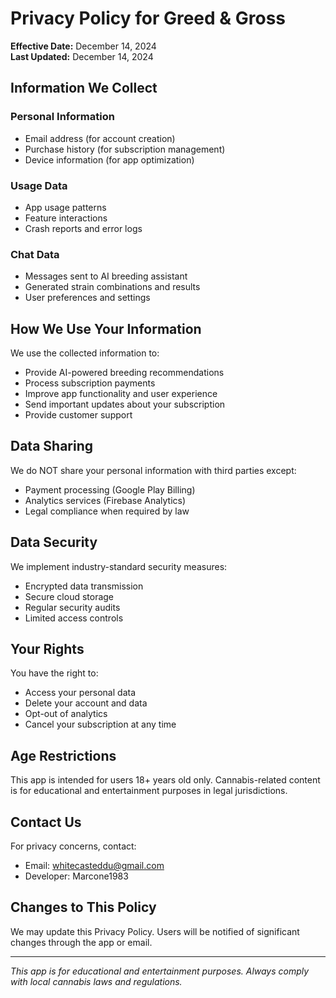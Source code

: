 # Privacy Policy for Greed & Gross

**Effective Date:** December 14, 2024  
**Last Updated:** December 14, 2024

## Information We Collect

### Personal Information
- Email address (for account creation)
- Purchase history (for subscription management)
- Device information (for app optimization)

### Usage Data
- App usage patterns
- Feature interactions
- Crash reports and error logs

### Chat Data
- Messages sent to AI breeding assistant
- Generated strain combinations and results
- User preferences and settings

## How We Use Your Information

We use the collected information to:
- Provide AI-powered breeding recommendations
- Process subscription payments
- Improve app functionality and user experience
- Send important updates about your subscription
- Provide customer support

## Data Sharing

We do NOT share your personal information with third parties except:
- Payment processing (Google Play Billing)
- Analytics services (Firebase Analytics)
- Legal compliance when required by law

## Data Security

We implement industry-standard security measures:
- Encrypted data transmission
- Secure cloud storage
- Regular security audits
- Limited access controls

## Your Rights

You have the right to:
- Access your personal data
- Delete your account and data
- Opt-out of analytics
- Cancel your subscription at any time

## Age Restrictions

This app is intended for users 18+ years old only. Cannabis-related content is for educational and entertainment purposes in legal jurisdictions.

## Contact Us

For privacy concerns, contact:
- Email: whitecasteddu@gmail.com
- Developer: Marcone1983

## Changes to This Policy

We may update this Privacy Policy. Users will be notified of significant changes through the app or email.

---

*This app is for educational and entertainment purposes. Always comply with local cannabis laws and regulations.*